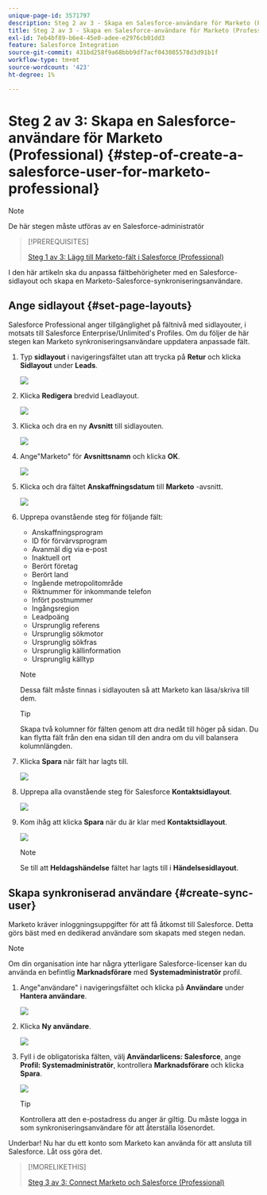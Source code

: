 ```yaml
---
unique-page-id: 3571797
description: Steg 2 av 3 - Skapa en Salesforce-användare för Marketo (Professional) - Marketo Docs - Produktdokumentation
title: Steg 2 av 3 - Skapa en Salesforce-användare för Marketo (Professional)
exl-id: 7eb4bf89-b6e4-45e0-adee-e2976cb01dd3
feature: Salesforce Integration
source-git-commit: 431bd258f9a68bbb9df7acf043085578d3d91b1f
workflow-type: tm+mt
source-wordcount: '423'
ht-degree: 1%

---
```


# Steg 2 av 3: Skapa en Salesforce-användare för Marketo (Professional) {#step-of-create-a-salesforce-user-for-marketo-professional}

>[!NOTE]
>
>De här stegen måste utföras av en Salesforce-administratör

>[!PREREQUISITES]
>
>[Steg 1 av 3: Lägg till Marketo-fält i Salesforce (Professional)](/help/marketo/product-docs/crm-sync/salesforce-sync/setup/professional-edition/step-1-of-3-add-marketo-fields-to-salesforce-professional.md)

I den här artikeln ska du anpassa fältbehörigheter med en Salesforce-sidlayout och skapa en Marketo-Salesforce-synkroniseringsanvändare.

## Ange sidlayout {#set-page-layouts}

Salesforce Professional anger tillgänglighet på fältnivå med sidlayouter, i motsats till Salesforce Enterprise/Unlimited&#39;s Profiles. Om du följer de här stegen kan Marketo synkroniseringsanvändare uppdatera anpassade fält.

1. Typ **sidlayout** i navigeringsfältet utan att trycka på **Retur** och klicka **Sidlayout** under **Leads**.

   ![](assets/image2016-2-26-12-3a58-3a32.png)

1. Klicka **Redigera** bredvid Leadlayout.

   ![](assets/image2016-2-26-13-3a2-3a46.png)

1. Klicka och dra en ny **Avsnitt** till sidlayouten.

   ![](assets/image2014-12-9-12-3a56-3a40.png)

1. Ange&quot;Marketo&quot; för **Avsnittsnamn** och klicka **OK**.

   ![](assets/image2014-12-9-12-3a56-3a52.png)

1. Klicka och dra fältet **Anskaffningsdatum** till **Marketo** -avsnitt.

   ![](assets/image2014-12-9-12-3a57-3a0.png)

1. Upprepa ovanstående steg för följande fält:

   * Anskaffningsprogram
   * ID för förvärvsprogram
   * Avanmäl dig via e-post
   * Inaktuell ort
   * Berört företag
   * Berört land
   * Ingående metropolitområde
   * Riktnummer för inkommande telefon
   * Infört postnummer
   * Ingångsregion
   * Leadpoäng
   * Ursprunglig referens
   * Ursprunglig sökmotor
   * Ursprunglig sökfras
   * Ursprunglig källinformation
   * Ursprunglig källtyp

   >[!NOTE]
   >
   >Dessa fält måste finnas i sidlayouten så att Marketo kan läsa/skriva till dem.

   >[!TIP]
   >
   >Skapa två kolumner för fälten genom att dra nedåt till höger på sidan. Du kan flytta fält från den ena sidan till den andra om du vill balansera kolumnlängden.

1. Klicka **Spara** när fält har lagts till.

   ![](assets/image2014-12-9-12-3a57-3a10.png)

1. Upprepa alla ovanstående steg för Salesforce **Kontaktsidlayout**.

   ![](assets/image2016-2-26-13-3a10-3a1.png)

1. Kom ihåg att klicka **Spara** när du är klar med **Kontaktsidlayout**.

   ![](assets/image2014-12-9-12-3a57-3a30.png)

   >[!NOTE]
   >
   >Se till att **Heldagshändelse** fältet har lagts till i **Händelsesidlayout**.

## Skapa synkroniserad användare {#create-sync-user}

Marketo kräver inloggningsuppgifter för att få åtkomst till Salesforce. Detta görs bäst med en dedikerad användare som skapats med stegen nedan.

>[!NOTE]
>
>Om din organisation inte har några ytterligare Salesforce-licenser kan du använda en befintlig **Marknadsförare** med **Systemadministratör** profil.

1. Ange&quot;användare&quot; i navigeringsfältet och klicka på **Användare** under **Hantera användare**.

   ![](assets/image2014-12-9-12-3a57-3a42.png)

1. Klicka **Ny användare**.

   ![](assets/image2014-12-9-12-3a58-3a1.png)

1. Fyll i de obligatoriska fälten, välj **Användarlicens: Salesforce**, ange **Profil: Systemadministratör**, kontrollera **Marknadsförare** och klicka **Spara**.

   ![](assets/image2014-12-9-12-3a58-3a11.png)

   >[!TIP]
   >
   >Kontrollera att den e-postadress du anger är giltig. Du måste logga in som synkroniseringsanvändare för att återställa lösenordet.

Underbar! Nu har du ett konto som Marketo kan använda för att ansluta till Salesforce. Låt oss göra det.

>[!MORELIKETHIS]
>
>[Steg 3 av 3: Connect Marketo och Salesforce (Professional)](/help/marketo/product-docs/crm-sync/salesforce-sync/setup/professional-edition/step-3-of-3-connect-marketo-and-salesforce-professional.md)
